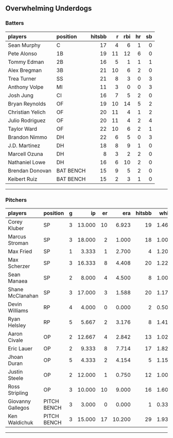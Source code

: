 ## Overwhelming Underdogs

### Batters

 
|players          |position  | hitsbb|  r| rbi| hr| sb| 
|:----------------|:---------|------:|--:|---:|--:|--:| 
|Sean Murphy      |C         |     17|  4|   6|  1|  0| 
|Pete Alonso      |1B        |     19| 11|  12|  6|  0| 
|Tommy Edman      |2B        |     16|  5|   1|  1|  1| 
|Alex Bregman     |3B        |     21| 10|   6|  2|  0| 
|Trea Turner      |SS        |     21|  8|   3|  0|  3| 
|Anthony Volpe    |MI        |     11|  3|   0|  0|  3| 
|Josh Jung        |CI        |     16|  7|   5|  2|  0| 
|Bryan Reynolds   |OF        |     19| 10|  14|  5|  2| 
|Christian Yelich |OF        |     20| 11|   4|  1|  2| 
|Julio Rodriguez  |OF        |     20| 11|   4|  2|  4| 
|Taylor Ward      |OF        |     22| 10|   6|  2|  1| 
|Brandon Nimmo    |DH        |     22|  6|   5|  0|  3| 
|J.D. Martinez    |DH        |     18|  8|   9|  1|  0| 
|Marcell Ozuna    |DH        |      8|  3|   2|  2|  0| 
|Nathaniel Lowe   |DH        |     16|  6|  10|  2|  0| 
|Brendan Donovan  |BAT BENCH |     15|  9|   5|  2|  0| 
|Keibert Ruiz     |BAT BENCH |     15|  2|   3|  1|  0| 

* * *

### Pitchers

 
|players           |position    |  g|     ip| er|    era| hitsbb|  whip| so|  w| sv| 
|:-----------------|:-----------|--:|------:|--:|------:|------:|-----:|--:|--:|--:| 
|Corey Kluber      |SP          |  3| 13.000| 10|  6.923|     19| 1.462| 13|  0|  0| 
|Marcus Stroman    |SP          |  3| 18.000|  2|  1.000|     18| 1.000| 20|  2|  0| 
|Max Fried         |SP          |  1|  3.333|  1|  2.700|      4| 1.200|  2|  0|  0| 
|Max Scherzer      |SP          |  3| 16.333|  8|  4.408|     20| 1.224| 14|  2|  0| 
|Sean Manaea       |SP          |  2|  8.000|  4|  4.500|      8| 1.000|  9|  0|  0| 
|Shane McClanahan  |SP          |  3| 17.000|  3|  1.588|     20| 1.176| 21|  3|  0| 
|Devin Williams    |RP          |  4|  4.000|  0|  0.000|      2| 0.500|  5|  2|  1| 
|Ryan Helsley      |RP          |  5|  5.667|  2|  3.176|      8| 1.412|  8|  0|  3| 
|Aaron Civale      |OP          |  2| 12.667|  4|  2.842|     13| 1.026|  8|  1|  0| 
|Eric Lauer        |OP          |  2|  9.333|  8|  7.714|     17| 1.821| 10|  1|  0| 
|Jhoan Duran       |OP          |  5|  4.333|  2|  4.154|      5| 1.154|  7|  0|  3| 
|Justin Steele     |OP          |  2| 12.000|  1|  0.750|     12| 1.000| 11|  1|  0| 
|Ross Stripling    |OP          |  3| 10.000| 10|  9.000|     16| 1.600| 10|  0|  0| 
|Giovanny Gallegos |PITCH BENCH |  3|  3.000|  0|  0.000|      1| 0.333|  6|  1|  0| 
|Ken Waldichuk     |PITCH BENCH |  3| 15.000| 17| 10.200|     29| 1.933| 11|  0|  0| 


* * *


